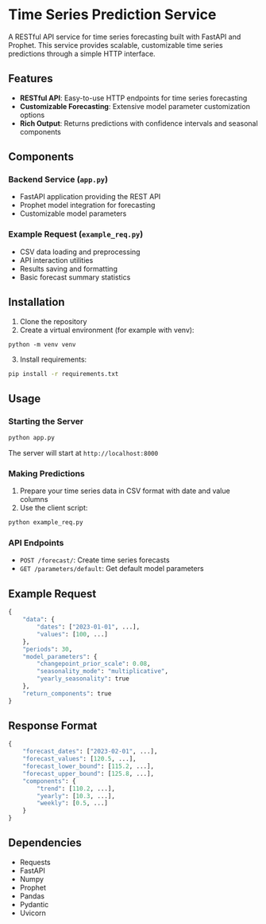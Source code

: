 # Time Series Prediction Service

A RESTful API service for time series forecasting built with FastAPI and Prophet. This service provides scalable, customizable time series predictions through a simple HTTP interface.

## Features

- **RESTful API**: Easy-to-use HTTP endpoints for time series forecasting
- **Customizable Forecasting**: Extensive model parameter customization options
- **Rich Output**: Returns predictions with confidence intervals and seasonal components

## Components

### Backend Service (`app.py`)
- FastAPI application providing the REST API
- Prophet model integration for forecasting
- Customizable model parameters

### Example Request (`example_req.py`)
- CSV data loading and preprocessing
- API interaction utilities
- Results saving and formatting
- Basic forecast summary statistics

## Installation

1. Clone the repository
2. Create a virtual environment (for example with venv):
```
python -m venv venv
```
3. Install requirements:
```bash
pip install -r requirements.txt
```

## Usage

### Starting the Server
```bash
python app.py
```
The server will start at `http://localhost:8000`

### Making Predictions
1. Prepare your time series data in CSV format with date and value columns
2. Use the client script:
```bash
python example_req.py
```

### API Endpoints

- `POST /forecast/`: Create time series forecasts
- `GET /parameters/default`: Get default model parameters

## Example Request

```python
{
    "data": {
        "dates": ["2023-01-01", ...],
        "values": [100, ...]
    },
    "periods": 30,
    "model_parameters": {
        "changepoint_prior_scale": 0.08,
        "seasonality_mode": "multiplicative",
        "yearly_seasonality": true
    },
    "return_components": true
}
```

## Response Format

```python
{
    "forecast_dates": ["2023-02-01", ...],
    "forecast_values": [120.5, ...],
    "forecast_lower_bound": [115.2, ...],
    "forecast_upper_bound": [125.8, ...],
    "components": {
        "trend": [110.2, ...],
        "yearly": [10.3, ...],
        "weekly": [0.5, ...]
    }
}
```

## Dependencies

- Requests
- FastAPI
- Numpy
- Prophet
- Pandas
- Pydantic
- Uvicorn